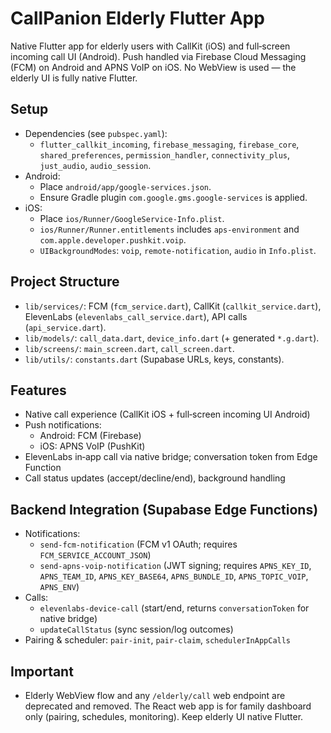 # CallPanion Elderly Flutter App

Native Flutter app for elderly users with CallKit (iOS) and full‑screen incoming call UI (Android). Push handled via Firebase Cloud Messaging (FCM) on Android and APNS VoIP on iOS. No WebView is used — the elderly UI is fully native Flutter.

## Setup
- Dependencies (see `pubspec.yaml`):
  - `flutter_callkit_incoming`, `firebase_messaging`, `firebase_core`, `shared_preferences`, `permission_handler`, `connectivity_plus`, `just_audio`, `audio_session`.
- Android:
  - Place `android/app/google-services.json`.
  - Ensure Gradle plugin `com.google.gms.google-services` is applied.
- iOS:
  - Place `ios/Runner/GoogleService-Info.plist`.
  - `ios/Runner/Runner.entitlements` includes `aps-environment` and `com.apple.developer.pushkit.voip`.
  - `UIBackgroundModes`: `voip`, `remote-notification`, `audio` in `Info.plist`.

## Project Structure
- `lib/services/`: FCM (`fcm_service.dart`), CallKit (`callkit_service.dart`), ElevenLabs (`elevenlabs_call_service.dart`), API calls (`api_service.dart`).
- `lib/models/`: `call_data.dart`, `device_info.dart` (+ generated `*.g.dart`).
- `lib/screens/`: `main_screen.dart`, `call_screen.dart`.
- `lib/utils/`: `constants.dart` (Supabase URLs, keys, constants).

## Features
- Native call experience (CallKit iOS + full‑screen incoming UI Android)
- Push notifications:
  - Android: FCM (Firebase)
  - iOS: APNS VoIP (PushKit)
- ElevenLabs in‑app call via native bridge; conversation token from Edge Function
- Call status updates (accept/decline/end), background handling

## Backend Integration (Supabase Edge Functions)
- Notifications:
  - `send-fcm-notification` (FCM v1 OAuth; requires `FCM_SERVICE_ACCOUNT_JSON`)
  - `send-apns-voip-notification` (JWT signing; requires `APNS_KEY_ID`, `APNS_TEAM_ID`, `APNS_KEY_BASE64`, `APNS_BUNDLE_ID`, `APNS_TOPIC_VOIP`, `APNS_ENV`)
- Calls:
  - `elevenlabs-device-call` (start/end, returns `conversationToken` for native bridge)
  - `updateCallStatus` (sync session/log outcomes)
- Pairing & scheduler: `pair-init`, `pair-claim`, `schedulerInAppCalls`

## Important
- Elderly WebView flow and any `/elderly/call` web endpoint are deprecated and removed. The React web app is for family dashboard only (pairing, schedules, monitoring). Keep elderly UI native Flutter.
